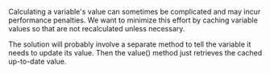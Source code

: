 
Calculating a variable's value can sometimes be complicated and may
incur performance penalties. We want to minimize this effort by
caching variable values so that are not recalculated unless necessary.

The solution will probably involve a separate method to tell the
variable it needs to update its value. Then the value() method just
retrieves the cached up-to-date value.
